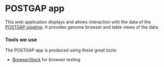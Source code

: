 # POSTGAP app
This web application displays and allows interaction with the data of the [POSTGAP pipeline](https://github.com/Ensembl/postgap). It provides genome browser and table views of the data.

### Tools we use
The POSTGAP app is produced using these great tools:
* [BrowserStack](https://www.browserstack.com/) for browser testing
